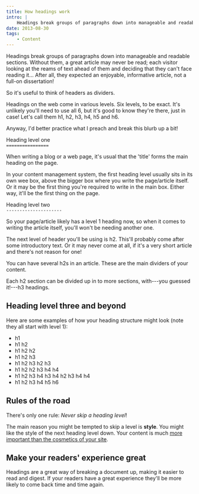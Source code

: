 ```yaml
---
title: How headings work
intro: |
    Headings break groups of paragraphs down into manageable and readable sections, which makes them easy to read. But are you using them correctly?
date: 2013-08-30
tags:
    - Content
---
```


Headings break groups of paragraphs down into manageable and readable sections. Without them, a great article may never be read; each visitor looking at the reams of text ahead of them and deciding that they can't face reading it… After all, they expected an enjoyable, informative article, not a full-on dissertation!

So it's useful to think of headers as dividers.

Headings on the web come in various levels. Six levels, to be exact. It's unlikely you'll need to use all 6, but it's good to know they're there, just in case! Let's call them h1, h2, h3, h4, h5 and h6.

Anyway, I'd better practice what I preach and break this blurb up a bit!

Heading level one<br />
`================`

When writing a blog or a web page, it's usual that the 'title' forms the main heading on the page.

In your content management system, the first heading level usually sits in its own wee box, above the bigger box where you write the page/article itself. Or it may be the first thing you're required to write in the main box. Either way, it'll be the first thing on the page.

Heading level two<br />
`---------------------`

So your page/article likely has a level 1 heading now, so when it comes to writing the article itself, you'll won't be needing another one.

The next level of header you'll be using is h2. This'll probably come after some introductory text. Or it may never come at all, if it's a very short article and there's not reason for one!

You can have several h2s in an article. These are the main dividers of your content.

Each h2 section can be divided up in to more sections, with---you guessed it!---h3 headings.

## Heading level three and beyond

Here are some examples of how your heading structure might look (note they all start with level 1):

* h1
* h1 h2
* h1 h2 h2
* h1 h2 h3
* h1 h2 h3 h2 h3
* h1 h2 h2 h3 h4 h4
* h1 h2 h3 h4 h3 h4 h2 h3 h4 h4
* h1 h2 h3 h4 h5 h6


## Rules of the road

There's only one rule: _Never skip a heading level_!

The main reason you might be tempted to skip a level is **style**. You might like the style of the next heading level down. Your content is much [more important than the cosmetics of your site](/resources/what-you-see-isnt-what-you-get).


## Make your readers' experience great

Headings are a great way of breaking a document up, making it easier to read and digest. If your readers have a great experience they'll be more likely to come back time and time again.

